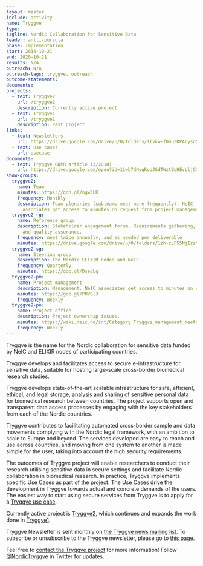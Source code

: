 ```yaml
---
layout: master
include: activity
name: Tryggve
type:
tagline: Nordic Collaboration for Sensitive Data
leader: antti-pursula
phase: Implementation
start: 2014-10-21
end: 2020-10-21
results: N/A
outreach: N/A
outreach-tags: tryggve, outreach
outcome-statements:
documents:
projects:
  - text: Tryggve2
    url: /tryggve2
    description: Currently active project
  - text: Tryggve1
    url: /tryggve1
    description: Past project
links:
  - text: Newsletters
    url: https://drive.google.com/drive/u/0/folders/1lvkw-fDmuZKPArysnN4iUMRBHCi8DIXm
  - text: Use cases
    url: usecase
documents:
  - text: Tryggve GDPR article (3/2018)
    url: https://drive.google.com/open?id=11wb7dHyqRoUJSdTWztBoHEvLljG1_8H5
show-groups:
  tryggve2:
    name: Team
    minutes: https://goo.gl/ngwJLK
    frequency: Monthly
    description: Team plenaries (subteams meet more frequently). NeIC
      associates get access to minutes on request from project management.
  tryggve2-rg:
    name: Reference group
    description: Stakeholder engagement forum. Requirements gathering, outreach
      and quality assurance.
    frequency: meet twice annually, and as needed per deliverable
    minutes: https://drive.google.com/drive/u/0/folders/1zh-zLP55NjIzzMsxjHTsvPIl7dh_gkak
  tryggve2-sg:
    name: Steering group
    description: The Nordic ELIXIR nodes and NeIC.
    frequency: Quarterly
    minutes: https://goo.gl/DsegLq
  tryggve2-pm:
    name: Project management
    description: Management. NeIC associates get access to minutes on request from project management.
    minutes: https://goo.gl/PUVGl3
    frequency: Weekly
  tryggve2-po:
    name: Project office
    description: Project ownership issues.
    minutes: https://wiki.neic.no/int/Category:Tryggve_management_meetings
    frequency: Weekly
---
```

Tryggve is the name for the Nordic collaboration for sensitive data funded by NeIC and ELIXIR nodes of participating countries.

Tryggve develops and facilitates access to secure e-infrastructure for sensitive data, suitable for hosting large-scale cross-border biomedical research studies.

Tryggve develops state-of-the-art scalable infrastructure for safe, efficient, ethical, and legal storage, analysis and sharing of sensitive personal data for biomedical research between countries. The project supports open and transparent data access processes by engaging with the key stakeholders from each of the Nordic countries.

Tryggve contributes to facilitating automated cross-border sample and data movements complying with the Nordic legal framework, with an ambition to scale to Europe and beyond. The services developed are easy to reach and use across countries, and moving from one system to another is made simple for the user, taking into account the high security requirements.

The outcomes of Tryggve project will enable researchers to conduct their research utilising sensitive data in secure settings and facilitate Nordic collaboration in biomedical research. In practice, Tryggve implements specific Use Cases as part of the project. The Use Cases drive the development in Tryggve towards actual and concrete demands of the users. The easiest way to start using secure services from Tryggve is to apply for a [Tryggve use case](https://neic.no/tryggve/usecase/).

Currently active project is [Tryggve2](https://neic.no/tryggve2/), which continues and expands the work done in [Tryggve1](https://neic.no/tryggve1/).

Tryggve Newsletter is sent monthly on [the Tryggve news mailing list](tryggve-news@neic.no). To subscribe or unsubscribe to the Tryggve newsletter, please go to [this page](https://neic.no/mailman/listinfo/tryggve-news).

Feel free to [contact the Tryggve project](mailto:tryggve@neic.no) for more information! Follow [@NordicTryggve](https://twitter.com/nordictryggve) in Twitter for updates.
